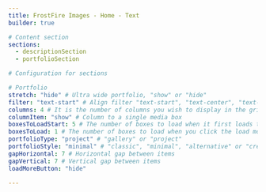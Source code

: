 ```yaml
---
title: FrostFire Images - Home - Text
builder: true

# Content section
sections:
  - descriptionSection
  - portfolioSection

# Configuration for sections

# Portfolio
stretch: "hide" # Ultra wide portfolio, "show" or "hide"
filter: "text-start" # Align filter "text-start", "text-center", "text-end" or "d-none"
columns: 4 # It is the number of columns you wish to display in the grid
columnItem: "show" # Column to a single media box 
boxesToLoadStart: 5 # The number of boxes to load when it first loads the grid
boxesToLoad: 1 # The number of boxes to load when you click the load more button 
portfolioType: "project" # "gallery" or "project"
portfolioStyle: "minimal" # "classic", "minimal", "alternative" or "creative"
gapHorizontal: 7 # Horizontal gap between items
gapVertical: 7 # Vertical gap between items
loadMoreButton: "hide"

---
```

